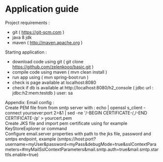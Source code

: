 # Application guide

Project requirements :
- git ( https://git-scm.com )
- java 8 jdk
- maven ( http://maven.apache.org )

Starting application :
- download code using git ( git clone https://github.com/zelenkooo/basic.git )
- compile code using maven ( mvn clean install )
- run app using ( mvn spring-boot:run )
- check is page available at localhost:8080
- check if db is available at http://localhost:8080/h2_console ( jdbc url : jdbc:h2:mem:testdb ) user: sa

Appendix: Email config :<br>
Create PEM file from from smtp server with : echo | openssl s_client -connect yoursever:port 2>&1 | sed -ne '/-BEGIN CERTIFICATE-/,/-END CERTIFICATE-/p' > yourcert.pem<br>
Create JKS file and import pem certificate using for example KeyStoreExplorer or command<br>
Configure email.server properties with path to the jks file, password and smtps endpoint, example (smtps://host:port?username=myUser&password=myPass&debugMode=true&sslContextParameters=#myMailSslContextParameters&mail.smtp.auth=true&mail.smtp.starttls.enable=true)

